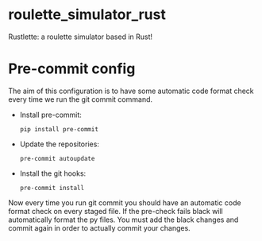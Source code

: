 # roulette_simulator_rust
Rustlette: a roulette simulator based in Rust!

# Pre-commit config

The aim of this configuration is to have some automatic code format check
every time we run the git commit command.


- Install pre-commit:

  ```
  pip install pre-commit
  ```

- Update the repositories:

  ```
  pre-commit autoupdate
  ```

- Install the git hooks:

  ```
  pre-commit install
  ```

Now every time you run git commit you should have an automatic code format
check on every staged file. If the pre-check fails black will automatically
format the py files. You must add the black changes and commit again in order
to actually commit your changes.

